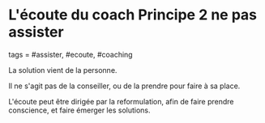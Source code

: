 # L'écoute du coach Principe 2 ne pas assister
tags = #assister, #ecoute, #coaching

La solution vient de la personne.

Il ne s'agit pas de la conseiller, ou de la prendre pour faire à sa place.

L'écoute peut être dirigée par la reformulation, afin de faire prendre conscience, et faire émerger les solutions.


